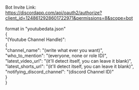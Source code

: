 Bot Invite Link:<br>
https://discordapp.com/api/oauth2/authorize?client_id=1248612928601722971&permissions=8&scope=bot <br>
<br>
format in "youtubedata.json" <br>
{ <br>
	"(Youtube Channel Handle)": <br>
		{ <br>
		"channel_name": "(write what ever you want)", <br>
		"who_to_mention": "(everyone, none or role ID)", <br>
		"latest_video_url": "(it'll detect itself, you can leave it blank)", <br>
		"latest_shorts_url": "(it'll detect itself, you can leave it blank)", <br>
		"notifying_discord_channel": "(discord Channel ID)" <br>
		} <br>
}